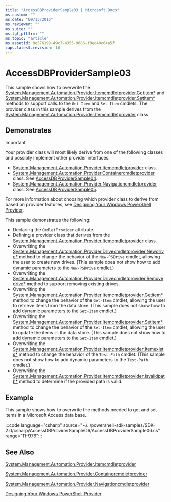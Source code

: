 ```yaml
---
title: "AccessDBProviderSample03 | Microsoft Docs"
ms.custom: ""
ms.date: "09/13/2016"
ms.reviewer: ""
ms.suite: ""
ms.tgt_pltfrm: ""
ms.topic: "article"
ms.assetid: 9e576199-49c7-4355-9686-f9ed40c64a5f
caps.latest.revision: 10
---
```

# AccessDBProviderSample03

This sample shows how to overwrite the
[System.Management.Automation.Provider.Itemcmdletprovider.Getitem*](/dotnet/api/System.Management.Automation.Provider.ItemCmdletProvider.GetItem)
and
[System.Management.Automation.Provider.Itemcmdletprovider.Setitem*](/dotnet/api/System.Management.Automation.Provider.ItemCmdletProvider.SetItem)
methods to support calls to the `Get-Item` and `Set-Item` cmdlets. The provider class in this sample
derives from the
[System.Management.Automation.Provider.Itemcmdletprovider](/dotnet/api/System.Management.Automation.Provider.ItemCmdletProvider)
class.

## Demonstrates

> [!IMPORTANT]
> Your provider class will most likely derive from one of the following classes and possibly
> implement other provider interfaces:
>
> -   [System.Management.Automation.Provider.Itemcmdletprovider](/dotnet/api/System.Management.Automation.Provider.ItemCmdletProvider) class.
> -   [System.Management.Automation.Provider.Containercmdletprovider](/dotnet/api/System.Management.Automation.Provider.ContainerCmdletProvider) class. See [AccessDBProviderSample04](./accessdbprovidersample04.md).
> -   [System.Management.Automation.Provider.Navigationcmdletprovider](/dotnet/api/System.Management.Automation.Provider.NavigationCmdletProvider) class. See [AccessDBProviderSample05](./accessdbprovidersample05.md).
>
> For more information about choosing which provider class to derive from based on provider
> features, see [Designing Your Windows PowerShell Provider](./provider-types.md).

This sample demonstrates the following:

- Declaring the `CmdletProvider` attribute.
- Defining a provider class that derives from the
  [System.Management.Automation.Provider.Itemcmdletprovider](/dotnet/api/System.Management.Automation.Provider.ItemCmdletProvider)
  class.
- Overwriting the
  [System.Management.Automation.Provider.Drivecmdletprovider.Newdrive*](/dotnet/api/System.Management.Automation.Provider.DriveCmdletProvider.NewDrive)
  method to change the behavior of the `New-PSDrive` cmdlet, allowing the user to create new drives.
  (This sample does not show how to add dynamic parameters to the `New-PSDrive` cmdlet.)
- Overwriting the
  [System.Management.Automation.Provider.Drivecmdletprovider.Removedrive*](/dotnet/api/System.Management.Automation.Provider.DriveCmdletProvider.RemoveDrive)
  method to support removing existing drives.
- Overwriting the
  [System.Management.Automation.Provider.Itemcmdletprovider.Getitem*](/dotnet/api/System.Management.Automation.Provider.ItemCmdletProvider.GetItem)
  method to change the behavior of the `Get-Item` cmdlet, allowing the user to retrieve items from
  the data store. (This sample does not show how to add dynamic parameters to the `Get-Item`
  cmdlet.)
- Overwriting the
  [System.Management.Automation.Provider.Itemcmdletprovider.Setitem*](/dotnet/api/System.Management.Automation.Provider.ItemCmdletProvider.SetItem)
  method to change the behavior of the `Set-Item` cmdlet, allowing the user to update the items in
  the data store. (This sample does not show how to add dynamic parameters to the `Get-Item`
  cmdlet.)
- Overwriting the
  [System.Management.Automation.Provider.Itemcmdletprovider.Itemexists*](/dotnet/api/System.Management.Automation.Provider.ItemCmdletProvider.ItemExists)
  method to change the behavior of the `Test-Path` cmdlet. (This sample does not show how to add
  dynamic parameters to the `Test-Path` cmdlet.)
- Overwriting the
  [System.Management.Automation.Provider.Itemcmdletprovider.Isvalidpath*](/dotnet/api/System.Management.Automation.Provider.ItemCmdletProvider.IsValidPath)
  method to determine if the provided path is valid.

## Example

This sample shows how to overwrite the methods needed to get and set items in a Microsoft Access
data base.

:::code language="csharp" source="~/../powershell-sdk-samples/SDK-2.0/csharp/AccessDBProviderSample06/AccessDBProviderSample06.cs" range="11-976":::

## See Also

[System.Management.Automation.Provider.Itemcmdletprovider](/dotnet/api/System.Management.Automation.Provider.ItemCmdletProvider)

[System.Management.Automation.Provider.Containercmdletprovider](/dotnet/api/System.Management.Automation.Provider.ContainerCmdletProvider)

[System.Management.Automation.Provider.Navigationcmdletprovider](/dotnet/api/System.Management.Automation.Provider.NavigationCmdletProvider)

[Designing Your Windows PowerShell Provider](./provider-types.md)
